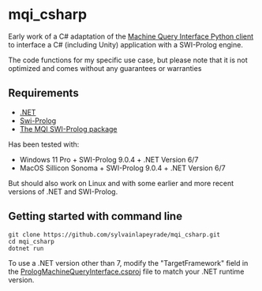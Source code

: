 # mqi_csharp
Early work of a C# adaptation of the [Machine Query Interface Python client](https://github.com/SWI-Prolog/packages-mqi/tree/master/python) to interface a C# (including Unity) application with a SWI-Prolog engine.

The code functions for my specific use case, but please note that it is not optimized and comes without any guarantees or warranties

## Requirements
- [.NET](https://dotnet.microsoft.com/en-us/download)
- [Swi-Prolog](https://www.swi-prolog.org/download/stable)
- [The MQI SWI-Prolog package](https://github.com/SWI-Prolog/packages-mqi)

Has been tested with:
- Windows 11 Pro + SWI-Prolog 9.0.4 + .NET Version 6/7
- MacOS Sillicon Sonoma + SWI-Prolog 9.0.4 + .NET Version 6/7

But should also work on Linux and with some earlier and more recent versions of .NET and SWI-Prolog.

## Getting started with command line
```
git clone https://github.com/sylvainlapeyrade/mqi_csharp.git
cd mqi_csharp
dotnet run
```

To use a .NET version other than 7, modify the "TargetFramework" field in the [PrologMachineQueryInterface.csproj](PrologMachineQueryInterface.csproj) file to match your .NET runtime version.
